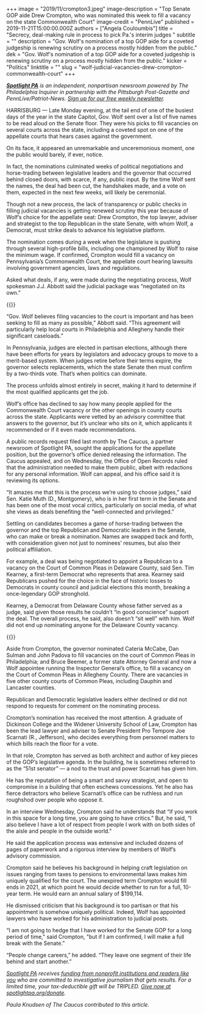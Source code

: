 +++
image = "2019/11/crompton3.jpeg"
image-description = "Top Senate GOP aide Drew Crompton, who was nominated this week to fill a vacancy on the state Commonwealth Court"
image-credit = "PennLive"
published = 2019-11-21T15:00:00.000Z
authors = ["Angela Couloumbis"]
title = "Secrecy, deal-making rule in process to pick Pa.'s interim judges "
subtitle = ""
description = "Gov. Wolf's nomination of a top GOP aide for a coveted judgeship is renewing scrutiny on a process mostly hidden from the public."
dek = "Gov. Wolf's nomination of a top GOP aide for a coveted judgeship is renewing scrutiny on a process mostly hidden from the public."
kicker = "Politics"
linktitle = ""
slug = "wolf-judicial-vacancies-drew-crompton-commonwealth-court"
+++

<a href="https://www.spotlightpa.org/"><i><b>Spotlight PA</b></i></a><i> is an independent, nonpartisan newsroom powered by The Philadelphia Inquirer in partnership with the Pittsburgh Post-Gazette and PennLive/Patriot-News. </i><a href="https://www.spotlightpa.org/" target=_blank><i>Sign up for our free weekly newsletter</i></a><i>.</i>

HARRISBURG — Late Monday evening, at the tail end of one of the busiest days of the year in the state Capitol, Gov. Wolf sent over a list of five names to be read aloud on the Senate floor. They were his picks to fill vacancies on several courts across the state, including a coveted spot on one of the appellate courts that hears cases against the government.

On its face, it appeared an unremarkable and unceremonious moment, one the public would barely, if ever, notice.

In fact, the nominations culminated weeks of political negotiations and horse-trading between legislative leaders and the governor that occurred behind closed doors, with scarce, if any, public input. By the time Wolf sent the names, the deal had been cut, the handshakes made, and a vote on them, expected in the next few weeks, will likely be ceremonial.

Though not a new process, the lack of transparency or public checks in filling judicial vacancies is getting renewed scrutiny this year because of Wolf’s choice for the appellate seat: Drew Crompton, the top lawyer, adviser and strategist to the top Republican in the state Senate, with whom Wolf, a Democrat, must strike deals to advance his legislative platform.

The nomination comes during a week when the legislature is pushing through several high-profile bills, including one championed by Wolf to raise the minimum wage. If confirmed, Crompton would fill a vacancy on Pennsylvania’s Commonwealth Court, the appellate court hearing lawsuits involving government agencies, laws and regulations.

Asked what deals, if any, were made during the negotiating process, Wolf spokesman J.J. Abbott said the judicial package was “negotiated on its own.”

{{<donate-inline>}}

“Gov. Wolf believes filing vacancies to the court is important and has been seeking to fill as many as possible,” Abbott said. “This agreement will particularly help local courts in Philadelphia and Allegheny handle their significant caseloads.”

In Pennsylvania, judges are elected in partisan elections, although there have been efforts for years by legislators and advocacy groups to move to a merit-based system. When judges retire before their terms expire, the governor selects replacements, which the state Senate then must confirm by a two-thirds vote. That’s when politics can dominate.

The process unfolds almost entirely in secret, making it hard to determine if the most qualified applicants get the job.

Wolf’s office has declined to say how many people applied for the Commonwealth Court vacancy or the other openings in county courts across the state. Applicants were vetted by an advisory committee that answers to the governor, but it’s unclear who sits on it, which applicants it recommended or if it even made recommendations.

A public records request filed last month by The Caucus, a partner newsroom of Spotlight PA, sought the applications for the appellate position, but the governor’s office denied releasing the information. The Caucus appealed, and on Wednesday, the Office of Open Records ruled that the administration needed to make them public, albeit with redactions for any personal information. Wolf can appeal, and his office said it is reviewing its options.

“It amazes me that this is the process we’re using to choose judges,” said Sen. Katie Muth (D., Montgomery), who is in her first term in the Senate and has been one of the most vocal critics, particularly on social media, of what she views as deals benefiting the “well-connected and privileged.”

Settling on candidates becomes a game of horse-trading between the governor and the top Republican and Democratic leaders in the Senate, who can make or break a nomination. Names are swapped back and forth, with consideration given not just to nominees’ resumes, but also their political affiliation.

For example, a deal was being negotiated to appoint a Republican to a vacancy on the Court of Common Pleas in Delaware County, said Sen. Tim Kearney, a first-term Democrat who represents that area. Kearney said Republicans pushed for the choice in the face of historic losses to Democrats in county council and judicial elections this month, breaking a once-legendary GOP stronghold.

Kearney, a Democrat from Delaware County whose father served as a judge, said given those results he couldn’t “in good conscience” support the deal. The overall process, he said, also doesn’t “sit well” with him. Wolf did not end up nominating anyone for the Delaware County vacancy.

{{<newsletter-inline>}}

Aside from Crompton, the governor nominated Cateria McCabe, Dan Sulman and John Padova to fill vacancies on the court of Common Pleas in Philadelphia; and Bruce Beemer, a former state Attorney General and now a Wolf appointee running the Inspector General’s office, to fill a vacancy on the Court of Common Pleas in Allegheny County. There are vacancies in five other county courts of Common Pleas, including Dauphin and Lancaster counties.

Republican and Democratic legislative leaders either declined or did not respond to requests for comment on the nominating process.

Crompton’s nomination has received the most attention. A graduate of Dickinson College and the Widener University School of Law, Crompton has been the lead lawyer and adviser to Senate President Pro Tempore Joe Scarnati (R., Jefferson), who decides everything from personnel matters to which bills reach the floor for a vote.

In that role, Crompton has served as both architect and author of key pieces of the GOP’s legislative agenda. In the building, he is sometimes referred to as the “51st senator” — a nod to the trust and power Scarnati has given him.

He has the reputation of being a smart and savvy strategist, and open to compromise in a building that often eschews concessions. Yet he also has fierce detractors who believe Scarnati’s office can be ruthless and run roughshod over people who oppose it.

In an interview Wednesday, Crompton said he understands that “if you work in this space for a long time, you are going to have critics.” But, he said, “I also believe I have a lot of respect from people I work with on both sides of the aisle and people in the outside world.”

He said the application process was extensive and included dozens of pages of paperwork and a rigorous interview by members of Wolf’s advisory commission.

Crompton said he believes his background in helping craft legislation on issues ranging from taxes to pensions to environmental laws makes him uniquely qualified for the court. The unexpired term Crompton would fill ends in 2021, at which point he would decide whether to run for a full, 10-year term. He would earn an annual salary of $199,114.

He dismissed criticism that his background is too partisan or that his appointment is somehow uniquely political. Indeed, Wolf has appointed lawyers who have worked for his administration to judicial posts.

“I am not going to hedge that I have worked for the Senate GOP for a long period of time," said Crompton, "but if I am confirmed, I will make a full break with the Senate.”

“People change careers,” he added. “They leave one segment of their life behind and start another.”

<a href="https://www.spotlightpa.org/"><i>Spotlight PA</i></a><i> receives </i><a href="https://www.spotlightpa.org/support"><i>funding from nonprofit institutions and readers like you</i></a><i> who are committed to investigative journalism that gets results. For a limited time, your tax-deductible gift will be TRIPLED. </i><a href="https://www.spotlightpa.org/donate"><i>Give now at spotlightpa.org/donate</i></a><i>.</i>

<i>Paula Knudsen of The Caucus contributed to this article.</i>
